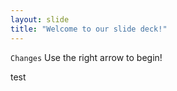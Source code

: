 ```yaml
---
layout: slide
title: "Welcome to our slide deck!"
---
```

``` Changes ```
Use the right arrow to begin!

test
